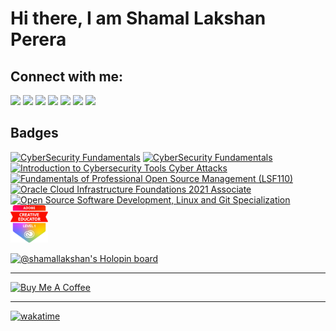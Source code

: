 # Hi there, I am Shamal Lakshan Perera



<!-- 

[![Shamal's GitHub Stats](https://github-readme-stats.vercel.app/api?username=ShamalLakshan&show_icons=true&theme=blueberry)](https://github.com/ShamalLakshan?tab=repositories)
![GitHub Langs](https://github-readme-stats.vercel.app/api/top-langs/?username=ShamalLakshan&layout=compact&theme=blueberry)

-->

<!-- <p><img height="180em" src="https://github-profile-summary-cards.vercel.app/api/cards/profile-details?username=Shamal-Lakshan&theme=github_dark" alt="Shamal-Lakshan"/></p>
<p> <a href="https://github.com/Shamal-Lakshan"><img src="https://github-profile-trophy.vercel.app/?username=Shamal-Lakshan&margin-w=5&theme=github_dark" alt="Shamal-Lakshan" /></a> </p>
<p><img src="https://github-readme-streak-stats.herokuapp.com/?user=Shamal-Lakshan&theme=black-ice&hide_border=true&stroke=0000&background=0D1117&ring=e05397&fire=e05397&currStreakLabel=e05397" alt="Shamal-Lakshan" /></p>
<p><a href="#"><img alt="Shamal Lakshan's Activity Graph" src="https://activity-graph.herokuapp.com/graph?username=Shamal-Lakshan&bg_color=0D1117&color=e05397&line=e05397&point=FFFFFF&hide_border=true&" /></a></p> -->


## Connect with me:

[<img src="https://img.shields.io/badge/gmail-D14836?style=for-the-badge&logo=gmail&logoColor=white"/>][gmail-id]
[<img src="https://img.shields.io/badge/linkedin%20-%230077B5.svg?&style=for-the-badge&logo=linkedin&logoColor=white"/>][linkedin-link]
[<img src="https://img.shields.io/badge/twitter%20-%231DA1F2.svg?&style=for-the-badge&logo=Twitter&logoColor=white"/>][twitter-link]
[<img src="https://img.shields.io/badge/instagram%20-%23E4405F.svg?&style=for-the-badge&logo=Instagram&logoColor=white"/>][instagram-link]
[<img src="https://img.shields.io/badge/reddit-D14836?style=for-the-badge&logo=reddit&logoColor=white"/>][reddit-link]
[<img src="https://img.shields.io/badge/website-F14399?style=for-the-badge&logo=web&logoColor=white"/>][web-link]
[<img src="https://img.shields.io/badge/blog-F14F99?&style=for-the-badge&logo=blog&logoColor=white"/>][blog-link]

[gmail-id]: mailto:shamallakshan00600@gmail.com
[instagram-link]: https://www.instagram.com/j_m_s_l_p/
[twitter-link]: https://twitter.com/JMShamalLakshan
[linkedin-link]: https://www.linkedin.com/in/shamallakshan/
[reddit-link]: https://reddit.com/u/j-m-s-l-p
[web-link]: https://shamallakshan.me
[blog-link]: https://blog.shamallakshan.me/

## Badges


<p>
  <a href="https://www.credly.com/badges/67814d4f-08f0-4e7a-ae01-69c472396914/public_url"><img src="./sources/cybersecurity-fundamentals.png" alt="CyberSecurity Fundamentals" height="60px"></a>
  <a href="https://api.eu.badgr.io/public/assertions/GpXqhD8UQPWQhWsPczEBDg?identity__email=shamallakshan00600%40gmail.com"><img src="./sources/CSI-Linux-Student.png" alt="CyberSecurity Fundamentals" height="60px"></a>
  <a href="https://www.credly.com/badges/9a0cc306-7874-4922-981d-284b4b6825c5/public_url"><img src="./sources/introduction-to-cybersecurity-tools-cyber-attacks.png" alt="Introduction to Cybersecurity Tools Cyber Attacks" height="60px"></a>
  <a href="https://www.credly.com/badges/efdf5b0a-df89-427f-9213-fa1b5df01f89/public_url"><img src="./sources/lfc110-fundamentals-of-professional-open-source-management.png" alt="Fundamentals of Professional Open Source Management (LSF110)" height="60px"></a>
  <a href="https://catalog-education.oracle.com/pls/certview/sharebadge?id=E7E556BE2C1CD98D3F105391294D7677DE316AE0B474FCD12790B5BDC2B7FC10"><img src="./sources/oracle-foundations-badge.png" alt="Oracle Cloud Infrastructure Foundations 2021 Associate
" height="60px"></a>
<a href="https://www.credly.com/badges/9b439c45-1d1b-47c7-8157-abbdf9bda4a6/public_url"><img src="./sources/open-source-software-development-linux-and-git-specialization.png" alt="Open Source Software Development, Linux and Git Specialization" height="60px"></a>
  <a href="https://www.credly.com/badges/21c7680b-cf42-482b-ba0f-dd312f97a86b/public_url"><img src="./sources/ACE1.png" alt="Adobe Creative Educator Level 1" height="60px"></a>
  
</p>

[![@shamallakshan's Holopin board](https://holopin.me/shamallakshan)](https://holopin.io/@shamallakshan)

---

<a href="https://www.buymeacoffee.com/shamallakshan" target="_blank"><img src="https://cdn.buymeacoffee.com/buttons/v2/default-red.png" alt="Buy Me A Coffee" style="height: 60px !important;width: 217px !important;" ></a>

---

[![wakatime](https://wakatime.com/badge/user/018cc807-49ff-4917-b8f4-ef050abcdb27.svg)](https://wakatime.com/@018cc807-49ff-4917-b8f4-ef050abcdb27)

<!--
**Shamal-Lakshan/Shamal-Lakshan** is a ✨ _special_ ✨ repository because its `README.md` (this file) appears on your GitHub profile.

Here are some ideas to get you started:

- 🔭 I’m currently working on ...
- 🌱 I’m currently learning ...
- 👯 I’m looking to collaborate on ...
- 🤔 I’m looking for help with ...
- 💬 Ask me about ...
- 📫 How to reach me: ...
- 😄 Pronouns: ...
- ⚡ Fun fact: ...
-->
